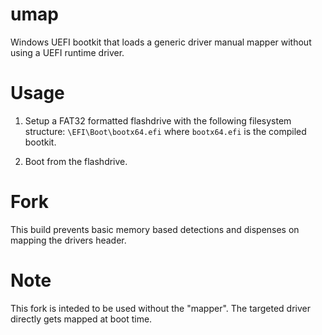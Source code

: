# umap

Windows UEFI bootkit that loads a generic driver manual mapper without using a UEFI runtime driver.

# Usage

1. Setup a FAT32 formatted flashdrive with the following filesystem structure: `\EFI\Boot\bootx64.efi` where `bootx64.efi` is the compiled bootkit.

2. Boot from the flashdrive.

# Fork
This build prevents basic memory based detections and dispenses on mapping the drivers header.

# Note
This fork is inteded to be used without the "mapper". The targeted driver directly gets mapped at boot time.
